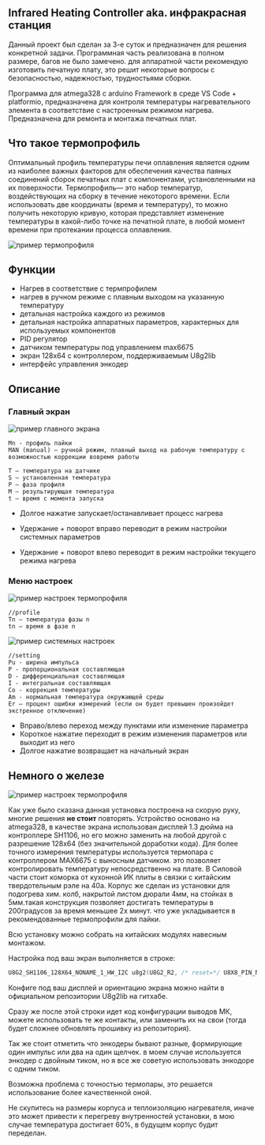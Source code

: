 Infrared Heating Controller  aka.  инфракрасная станция
--------

Данный проект был сделан за 3-е суток и предназначен для решения конкретной задачи. Программная часть реализована в полном размере, багов не было замечено. для аппаратной части рекомендую изготовить печатную плату, это решит некоторые вопросы с безопасностью, надежностью, трудностьями сборки. 

Программа для atmega328 с arduino Framework в среде VS Code + platformio, предназначена для контроля температуры нагревательного элемента в соответствие с настроенным режимом нагрева. Предназначена для ремонта и монтажа печатных плат.

## Что такое термопрофиль

Оптимальный профиль температуры печи оплавления является одним из наиболее важных факторов для обеспечения качества паяных соединений сборок печатных плат с компонентами, установленными на их поверхности. Термопрофиль— это набор температур, воздействующих на сборку в течение некоторого времени. Если использовать две координаты (время и температуру), то можно получить некоторую кривую, которая представляет изменение температуры в какой-либо точке на печатной плате, в любой момент времени при протекании процесса оплавления.


![пример термопрофиля](https://github.com/MuratovAS/ihc/blob/master/DOC/thermal_profile.jpg)



Функции
-------- 
- Нагрев в соответствие с термпрофилем
- нагрев в ручном режиме с плавным выходом на указанную температуру
- детальная настройка каждого из режимов
- детальная настройка аппаратных параметров, характерных для используемых компонентов
- PID регулятор
- датчиком температуры под управлением max6675
- экран 128х64 с контроллером, поддерживаемым U8g2lib
- интерфейс управления энкодер

Описание 
--------

### Главный экран
![пример главного экрана](https://github.com/MuratovAS/ihc/blob/master/DOC/hot.jpg)

	Mn - профиль пайки 
	MAN (manual) – ручной режим, плавный выход на рабочую температуру с возможностью коррекции вовремя работы
	  
	T – температура на датчике
	S – установленная температура
	P – фаза профиля
	M – результирующая температура
	t – время с момента запуска 

  - Долгое нажатие запускает/останавливает процесс нагрева

  - Удержание + поворот вправо переводит в режим настройки системных параметров

  - Удержание + поворот влево переводит в режим настройки текущего режима нагрева

    
### Меню настроек

![пример настроек термопрофиля](https://github.com/MuratovAS/ihc/blob/master/DOC/conf.jpg)
	

	//profile
	Tn – температура фазы n
	tn – время в фазе n

![пример системных настроек](https://github.com/MuratovAS/ihc/blob/master/DOC/set.jpg)
	

	//setting
	Pu - ширина импульса
	P - пропорциональная составляющая 
	D - дифференциальная составляющая 
	I - интегральная составляющая
	Co - коррекция температуры 
	Am - нормальная температура окружающей среды 
	Er – процент ошибки измерений (если он будет превышен произойдет экстренное отключение) 

  - Вправо/влево переход между пунктами или изменение параметра
  - Короткое нажатие переходит в режим изменения параметров или выходит из него
  - Долгое нажатие возвращает на начальный экран

## Немного о железе

![пример настроек термопрофиля](https://github.com/MuratovAS/ihc/blob/master/DOC/hard.jpg)

Как уже было сказана данная установка построена на скорую руку, многие решения **не стоит** повторять. Устройство основано на atmega328, в качестве экрана использован дисплей 1.3 дюйма на контроллере SH1106, но его можно заменить на любой другой с разрешение 128х64 (без значительной доработки кода). Для более точного измерения температуры используется термопара с контроллером MAX6675 с выносным датчиком. это позволяет контролировать температуру непосредственно на плате. В Силовой части стоит коморка от кухонной ИК плиты в связки с китайским твердотельным рэле на 40а. Корпус же сделан из установки для подогрева хим. колб, накрытой листом дюрали 4мм, на стойках в 5мм.такая конструкция позволяет достигать температуры в 200градусов за время меньшее 2х минут. что уже укладывается в рекомендованные термопрофили для пайки. 

Всю установку можно собрать на китайских модулях навесным монтажом.

Настройка под ваш экран выполняется в строке: 

~~~ c
U8G2_SH1106_128X64_NONAME_1_HW_I2C u8g2(U8G2_R2, /* reset=*/ U8X8_PIN_NONE, /* clock=*/ 16, /* data=*/ 17);
~~~

Конфиге под ваш дисплей и ориентацию экрана можно найти в официальном репозитории U8g2lib на гитхабе.

Сразу же после этой строки идет код конфигурации выводов МК, можете использовать те же контакты, или заменить их на свои (тогда будет сложнее обновлять прошивку из репозитория).

Так же стоит отметить что энкодеры бывают разные, формирующие один импульс или два на один щелчек. в моем случае используется энкодер с двойным тиком, но я все же советую использовать энкодоре с одним тиком.

Возможна проблема с точностью термопары, это решается использование более качественной оной.   

Не скупитесь на размеры корпуса и теплоизоляцию
нагревателя, иначе это может привести к перегреву внутренностей установки, в мою случае температура достигает 60%, в будущем корпус будит переделан.